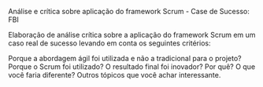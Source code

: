 Análise e crítica sobre aplicação do framework Scrum - Case de Sucesso: FBI

Elaboração de análise crítica sobre a aplicação do framework Scrum em um caso real de sucesso levando em conta os seguintes critérios:

Porque a abordagem ágil foi utilizada e não a tradicional para o projeto?
Porque o Scrum foi utilizado?
O resultado final foi inovador? Por quê?
O que você faria diferente?
Outros tópicos que você achar interessante.



